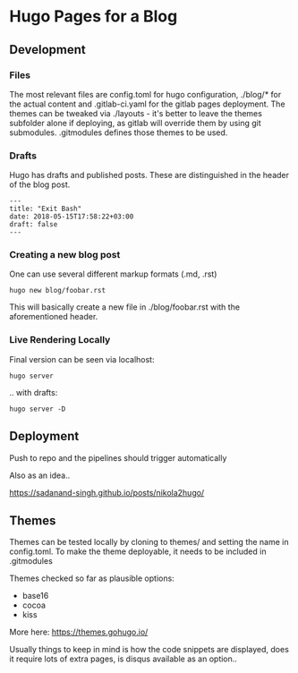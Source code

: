 # Hugo Pages for a Blog

## Development

### Files

The most relevant files are config.toml for hugo configuration, ./blog/\* for the actual content and .gitlab-ci.yaml for the gitlab pages deployment. The themes can be tweaked via ./layouts - it's better to leave the themes subfolder alone if deploying, as gitlab will override them by using git submodules. .gitmodules defines those themes to be used.

### Drafts

Hugo has drafts and published posts. These are distinguished in the header of the blog post.

    ---
    title: "Exit Bash"
    date: 2018-05-15T17:58:22+03:00
    draft: false
    ---

### Creating a new blog post

One can use several different markup formats (.md, .rst)

    hugo new blog/foobar.rst

This will basically create a new file in ./blog/foobar.rst with the aforementioned header.

### Live Rendering Locally

Final version can be seen via localhost:

    hugo server

.. with drafts:

    hugo server -D

## Deployment

Push to repo and the pipelines should trigger automatically

Also as an idea..

https://sadanand-singh.github.io/posts/nikola2hugo/

## Themes

Themes can be tested locally by cloning to themes/ and setting the name in config.toml. To make the theme deployable, it needs to be included in .gitmodules

Themes checked so far as plausible options:

* base16
* cocoa
* kiss

More here: https://themes.gohugo.io/

Usually things to keep in mind is how the code snippets are displayed, does it require lots of extra pages, is disqus available as an option..

